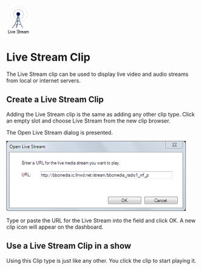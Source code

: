 ![](../../images/LIveStreamIcon.png)
# Live Stream Clip

The Live Stream clip can be used to display live video and audio streams from local or internet servers.

## Create a Live Stream Clip
Adding the Live Stream clip is the same as adding any other clip type. Click an empty slot and choose Live Stream from the new clip browser.

The Open Live Stream dialog is presented.

![](../../images/clip-livestream.png)

Type or paste the URL for the Live Stream into the field and click OK. A new clip icon will appear on the dashboard.

## Use a Live Stream Clip in a show
Using this Clip type is just like any other. You click the clip to start playing it.


